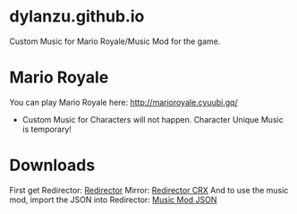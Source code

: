 # dylanzu.github.io
Custom Music for Mario Royale/Music Mod for the game.
# Mario Royale
You can play Mario Royale here: 
http://marioroyale.cyuubi.gq/
- Custom Music for Characters will not happen. Character Unique Music is temporary!
# Downloads
First get Redirector: [Redirector](https://chrome.google.com/webstore/detail/redirector/ocgpenflpmgnfapjedencafcfakcekcd?hl=en) 
Mirror: [Redirector CRX](https://cdn.discordapp.com/attachments/533030902326886404/618221503737102346/Redirector_v3.2.crx)
And to use the music mod, import the JSON into Redirector: [Music Mod JSON](https://cdn.discordapp.com/attachments/533030902326886404/618222061281869847/marioRoyale.json)
